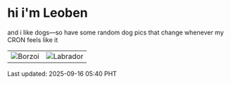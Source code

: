 # hi i'm Leoben

and i like dogs—so have some random dog pics that change whenever my CRON feels like it

|  |  |
|--------|----------|
| ![Borzoi](https://random-dog-vercel.vercel.app/api/random-borzoi?v=1757972453) | ![Labrador](https://random-dog-vercel.vercel.app/api/random-labrador?v=1757972453) |

Last updated: 2025-09-16 05:40 PHT
